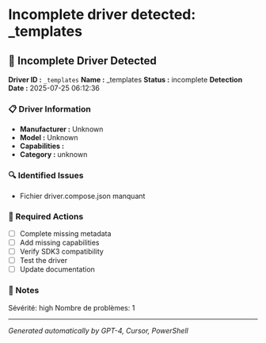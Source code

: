 # Incomplete driver detected: _templates

## 🚨 Incomplete Driver Detected

**Driver ID :** `_templates`
**Name :** _templates
**Status :** incomplete
**Detection Date :** 2025-07-25 06:12:36

### 📋 Driver Information
- **Manufacturer :** Unknown
- **Model :** Unknown
- **Capabilities :** 
- **Category :** unknown

### 🔍 Identified Issues
- Fichier driver.compose.json manquant

### 🎯 Required Actions
- [ ] Complete missing metadata
- [ ] Add missing capabilities
- [ ] Verify SDK3 compatibility
- [ ] Test the driver
- [ ] Update documentation

### 📝 Notes
Sévérité: high
Nombre de problèmes: 1

---
*Generated automatically by GPT-4, Cursor, PowerShell*

